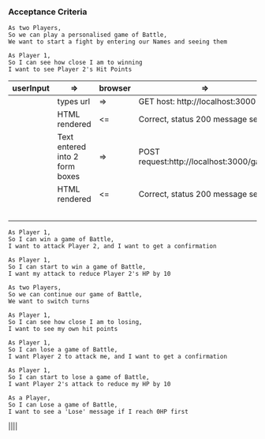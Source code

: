 ### Acceptance Criteria
```
As two Players,
So we can play a personalised game of Battle,
We want to start a fight by entering our Names and seeing them
```
```
As Player 1,
So I can see how close I am to winning
I want to see Player 2's Hit Points
```
|userInput|=>|browser|=>|Controller|
|---|---|---|---|---|
||types url|=>|GET host: http://localhost:3000||
||HTML rendered|<=|Correct, status 200 message sent||
||Text entered into 2 form boxes|=>|POST request:http://localhost:3000/game||
||HTML rendered|<=|Correct, status 200 message sent||
||||||
||||||
||||||
||||||
||||||

```
As Player 1,
So I can win a game of Battle,
I want to attack Player 2, and I want to get a confirmation
```



```
As Player 1,
So I can start to win a game of Battle,
I want my attack to reduce Player 2's HP by 10
```
```
As two Players,
So we can continue our game of Battle,
We want to switch turns
```
```
As Player 1,
So I can see how close I am to losing,
I want to see my own hit points
```
```
As Player 1,
So I can lose a game of Battle,
I want Player 2 to attack me, and I want to get a confirmation
```
```
As Player 1,
So I can start to lose a game of Battle,
I want Player 2's attack to reduce my HP by 10
```
```
As a Player,
So I can Lose a game of Battle,
I want to see a 'Lose' message if I reach 0HP first
```

||||


